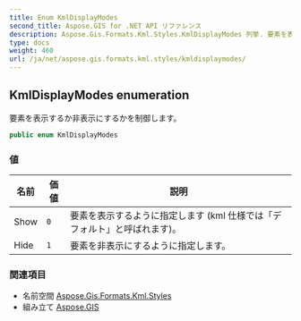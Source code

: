 ```yaml
---
title: Enum KmlDisplayModes
second_title: Aspose.GIS for .NET API リファレンス
description: Aspose.Gis.Formats.Kml.Styles.KmlDisplayModes 列挙. 要素を表示するか非表示にするかを制御します
type: docs
weight: 460
url: /ja/net/aspose.gis.formats.kml.styles/kmldisplaymodes/
---
```

## KmlDisplayModes enumeration

要素を表示するか非表示にするかを制御します。

```csharp
public enum KmlDisplayModes
```

### 値

| 名前 | 価値 | 説明 |
| --- | --- | --- |
| Show | `0` | 要素を表示するように指定します (kml 仕様では「デフォルト」と呼ばれます)。 |
| Hide | `1` | 要素を非表示にするように指定します。 |

### 関連項目

* 名前空間 [Aspose.Gis.Formats.Kml.Styles](../../aspose.gis.formats.kml.styles/)
* 組み立て [Aspose.GIS](../../)


